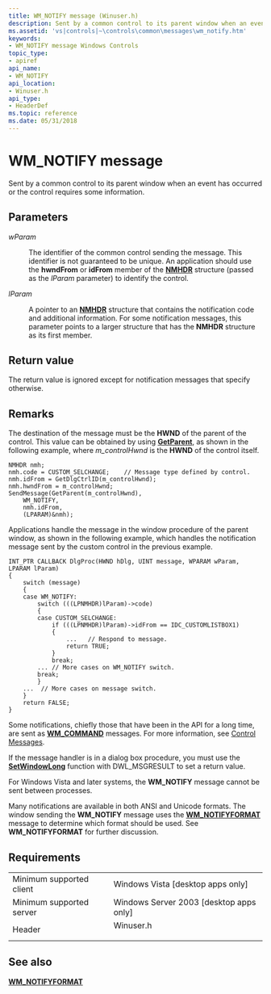 ```yaml
---
title: WM_NOTIFY message (Winuser.h)
description: Sent by a common control to its parent window when an event has occurred or the control requires some information.
ms.assetid: 'vs|controls|~\controls\common\messages\wm_notify.htm'
keywords:
- WM_NOTIFY message Windows Controls
topic_type:
- apiref
api_name:
- WM_NOTIFY
api_location:
- Winuser.h
api_type:
- HeaderDef
ms.topic: reference
ms.date: 05/31/2018
---
```


# WM\_NOTIFY message

Sent by a common control to its parent window when an event has occurred or the control requires some information.

## Parameters

<dl> <dt>

*wParam* 
</dt> <dd>

The identifier of the common control sending the message. This identifier is not guaranteed to be unique. An application should use the **hwndFrom** or **idFrom** member of the [**NMHDR**](/windows/desktop/api/richedit/ns-richedit-nmhdr) structure (passed as the *lParam* parameter) to identify the control.

</dd> <dt>

*lParam* 
</dt> <dd>

A pointer to an [**NMHDR**](/windows/desktop/api/richedit/ns-richedit-nmhdr) structure that contains the notification code and additional information. For some notification messages, this parameter points to a larger structure that has the **NMHDR** structure as its first member.

</dd> </dl>

## Return value

The return value is ignored except for notification messages that specify otherwise.

## Remarks

The destination of the message must be the **HWND** of the parent of the control. This value can be obtained by using [**GetParent**](https://docs.microsoft.com/windows/desktop/api/winuser/nf-winuser-getparent), as shown in the following example, where *m\_controlHwnd* is the **HWND** of the control itself.


```
NMHDR nmh;
nmh.code = CUSTOM_SELCHANGE;    // Message type defined by control.
nmh.idFrom = GetDlgCtrlID(m_controlHwnd);
nmh.hwndFrom = m_controlHwnd;
SendMessage(GetParent(m_controlHwnd), 
    WM_NOTIFY, 
    nmh.idFrom, 
    (LPARAM)&nmh);
```



Applications handle the message in the window procedure of the parent window, as shown in the following example, which handles the notification message sent by the custom control in the previous example.


```
INT_PTR CALLBACK DlgProc(HWND hDlg, UINT message, WPARAM wParam, LPARAM lParam)
{
    switch (message)
    {
    case WM_NOTIFY:
        switch (((LPNMHDR)lParam)->code)
        {
        case CUSTOM_SELCHANGE:
            if (((LPNMHDR)lParam)->idFrom == IDC_CUSTOMLISTBOX1)
            {
                ...   // Respond to message.
                return TRUE;
            }
            break; 
        ... // More cases on WM_NOTIFY switch.
        break;
        }
    ...  // More cases on message switch.
    }
    return FALSE;
}
```



Some notifications, chiefly those that have been in the API for a long time, are sent as [**WM\_COMMAND**](https://docs.microsoft.com/windows/desktop/menurc/wm-command) messages. For more information, see [Control Messages](control-messages.md).

If the message handler is in a dialog box procedure, you must use the [**SetWindowLong**](https://docs.microsoft.com/windows/desktop/api/winuser/nf-winuser-setwindowlonga) function with DWL\_MSGRESULT to set a return value.

For Windows Vista and later systems, the **WM\_NOTIFY** message cannot be sent between processes.

Many notifications are available in both ANSI and Unicode formats. The window sending the **WM\_NOTIFY** message uses the [**WM\_NOTIFYFORMAT**](wm-notifyformat.md) message to determine which format should be used. See **WM\_NOTIFYFORMAT** for further discussion.

## Requirements



|                                     |                                                                                      |
|-------------------------------------|--------------------------------------------------------------------------------------|
| Minimum supported client<br/> | Windows Vista \[desktop apps only\]<br/>                                       |
| Minimum supported server<br/> | Windows Server 2003 \[desktop apps only\]<br/>                                 |
| Header<br/>                   | <dl> <dt>Winuser.h</dt> </dl> |



## See also

<dl> <dt>

[**WM\_NOTIFYFORMAT**](wm-notifyformat.md)
</dt> </dl>

 

 





